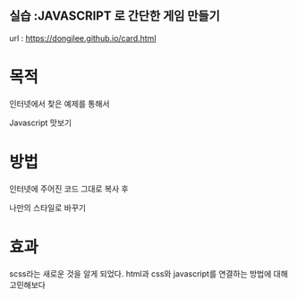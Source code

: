 
## 실습 :JAVASCRIPT 로 간단한 게임 만들기

url : https://dongjlee.github.io/card.html

# 목적

인터넷에서 찾은 예제를 통해서

Javascript 맛보기

# 방법

인터넷에 주어진 코드 그대로 복사 후

나만의 스타일로 바꾸기

# 효과

scss라는 새로운 것을 알게 되었다.
html과 css와 javascript를 연결하는 방법에 대해 고민해보다
